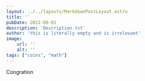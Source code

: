 ```yaml
---
layout: ../../layouts/MarkdownPostLayout.astro
title: ''
pubDate: 2022-08-01
description: 'Description.txt'
author: 'this is literally empty and is irrelevant'
image:
    url: ''
    alt: ''
tags: ["coins", "math"]
---
```

Congration